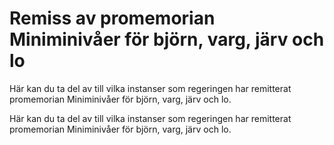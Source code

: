 # Remiss av promemorian Miniminivåer för björn, varg, järv och lo

Här kan du ta del av till vilka instanser som regeringen har remitterat promemorian Miniminivåer för björn, varg, järv och lo.

Här kan du ta del av till vilka instanser som regeringen har remitterat promemorian Miniminivåer för björn, varg, järv och lo.
